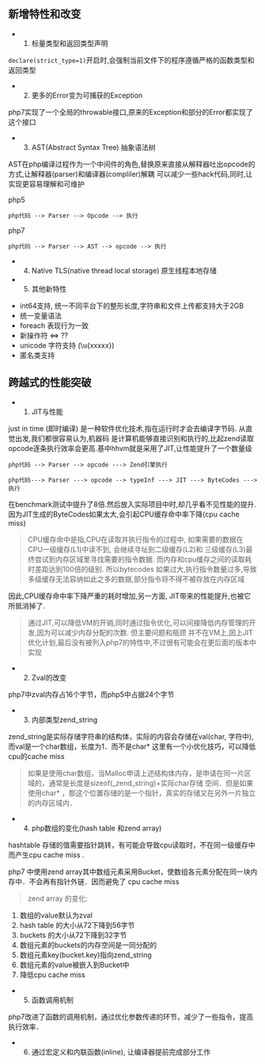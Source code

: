 
## 新增特性和改变

* 1. 标量类型和返回类型声明

`declare(strict_type=1)`开启时,会强制当前文件下的程序遵循严格的函数类型和返回类型

* 2. 更多的Error变为可捕获的Exception

php7实现了一个全局的throwable接口,原来的Exception和部分的Error都实现了这个接口

* 3. AST(Abstract Syntax Tree) 抽象语法树

AST在php编译过程作为一个中间件的角色,替换原来直接从解释器吐出opcode的方式,让解释器(parser)和编译器(compliler)解耦
可以减少一些hack代码,同时,让实现更容易理解和可维护

php5
```
php代码 --> Parser --> Opcode --> 执行
```
php7

```
php代码 --> Parser --> AST --> opcode --> 执行
```

* 4. Native TLS(native thread local storage) 原生线程本地存储

* 5. 其他新特性

- int64支持, 统一不同平台下的整形长度,字符串和文件上传都支持大于2GB
- 统一变量语法
- foreach 表现行为一致
- 新操作符  <=>  ??
- unicode 字符支持 (\u{xxxxx})
- 匿名类支持

## 跨越式的性能突破

* 1. JIT与性能

just in time (即时编译) 是一种软件优化技术,指在运行时才会去编译字节码. 从直觉出发,我们都很容易认为,机器码
是计算机能够直接识别和执行的,比起zend读取opcode逐条执行效率会更高.基中hhvm就是采用了JIT,让性能提升了一个数量级

```
php代码 --> Parser --> opcode ---> Zend引擎执行
```

```
php代码---> Parser ---> opcode --> typeInf ---> JIT ---> ByteCodes ---> 执行
```

在benchmark测试中提升了8倍.然后放入实际项目中时,却几乎看不见性能的提升.
因为JIT生成的ByteCodes如果太大,会引起CPU缓存命中率下降(cpu cache miss)


> CPU缓存命中是指,CPU在读取并执行指令的过程中, 如果需要的数据在CPU一级缓存(L1)中读不到, 会继续寻址到二级缓存(L2)和
三级缓存(L3)最终尝试到内存区域里寻找需要的指令数据. 而内存和cpu缓存之间的读取耗时差距达到100倍的级别. 所以bytecodes
如果过大,执行指令数量过多,导致多级缓存无法容纳如此之多的数据,部分指令将不得不被存放在内存区域


因此,CPU缓存命中率下降严重的耗时增加,另一方面, JIT带来的性能提升,也被它所抵消掉了.

> 通过JIT,可以降低VM的开销,同时通过指令优化,可以间接降低内存管理的开发,因为可以减少内存分配的次数. 但主要问题和瓶颈
并不在VM上,因上JIT优化计划,最后没有被列入php7的特性中,不过很有可能会在更后面的版本中实现


* 2. Zval的改变

php7中zval内存占16个字节，而php5中占据24个字节


* 3. 内部类型zend_string

zend_string是实际存储字符串的结构体，实际的内容会存储在val(char, 字符中), 而val是一个char数组，长度为1．而不是char*
这里有一个小优化技巧，可以降低cpu的cache miss

> 如果是使用char数组，当Malloc申请上述结构体内存，是申请在同一片区域的，通常是长度是sizeof(_zend_string)+实际char存储
空间．但是如果使用char* ，那这个位置存储的是一个指针，真实的存储又在另外一片独立的内存区域内．

* 4. php数组的变化(hash table 和zend array)

hashtable 存储的值需要指针跳转，有可能会导致cpu读取时，不在同一级缓存中而产生cpu cache miss .

php7 中使用zend array其中数组元素采用Bucket，使数组各元素分配在同一块内存中．不会再有指针外链．因而避免了
cpu cache miss

> zend array 的变化:
1. 数组的value默认为zval
2. hash table 的大小从72下降到56字节
3. buckets 的大小从72下降到32字节
4. 数组元素的buckets的内存空间是一同分配的
5. 数组元素key(bucket.key)指向zend_string
6. 数组元素的value被嵌入到Bucket中
7. 降低cpu cache miss

* 5. 函数调用机制

php7改进了函数的调用机制，通过优化参数传递的环节，减少了一些指令，提高执行效率．

* 6. 通过宏定义和内联函数(inline), 让编译器提前完成部分工作


